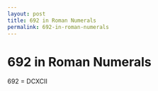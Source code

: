 ```yaml
---
layout: post
title: 692 in Roman Numerals
permalink: 692-in-roman-numerals
---
```


# 692 in Roman Numerals

692 = DCXCII
